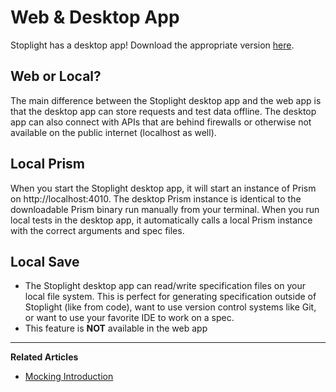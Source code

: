 # Web & Desktop App


Stoplight has a desktop app! Download the appropriate version [here](https://github.com/stoplightio/desktop/releases/latest).


## Web or Local?


The main difference between the Stoplight desktop app and the web app is that the desktop app can store requests and test data offline. The desktop app can also connect with APIs that are behind firewalls or otherwise not available on the public internet (localhost as well).


## Local Prism


When you start the Stoplight desktop app, it will start an instance of Prism on http://localhost:4010. The desktop Prism instance is identical to the downloadable Prism binary run manually from your terminal. When you run local tests in the desktop app, it automatically calls a local Prism instance with the correct arguments and spec files.


## Local Save


* The Stoplight desktop app can read/write specification files on your local file system. This is perfect for generating specification outside of Stoplight (like from code), want to use version control systems like Git, or want to use your favorite IDE to work on a spec. 
* This feature is **NOT** available in the web app 

---
**Related Articles**
- [Mocking Introduction](/mocking/introduction) 
